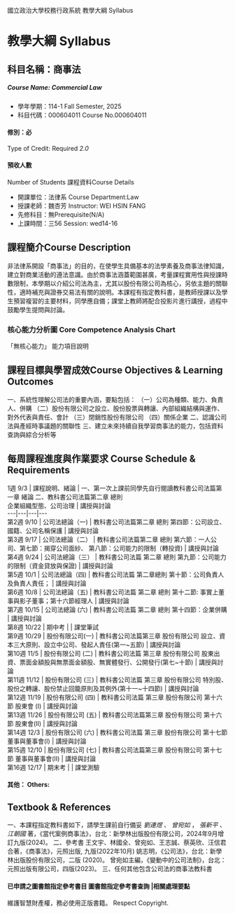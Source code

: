 國立政治大學校務行政系統 教學大綱 Syllabus
# 教學大綱 Syllabus
##  科目名稱：商事法 
#####  Course Name: Commercial Law
  * 學年學期：114-1 Fall Semester, 2025 
  * 科目代碼：000604011 Course No.000604011
#### 修別：必
Type of Credit: Required 
_2.0_
#### 預收人數
Number of Students
課程資料Course Details
  * 開課單位：法律系 Course Department:Law 
  * 授課老師：魏杏芳 Instructor: WEI HSIN FANG 
  * 先修科目：無Prerequisite(N/A)
  * 上課時間：三56 Session: wed14-16
##  課程簡介Course Description
非法律系開設「商事法」的目的，在使學生具備基本的法學素養及商事法律知識，建立對商業活動的遵法意識。由於商事法涵蓋範圍甚廣，考量課程實用性與授課時數限制，本學期以介紹公司法為主，尤其以股份有限公司為核心，另依主題的關聯性，適時補充與證券交易法有關的說明。本課程有指定教科書，是教師授課以及學生預習複習的主要材料，同學應自備；課堂上教師將配合投影片進行講授，過程中鼓勵學生提問與討論。
###  核心能力分析圖 Core Competence Analysis Chart
「無核心能力」 
能力項目說明
##  課程目標與學習成效Course Objectives & Learning Outcomes 
一、系統性理解公司法的重要內涵，要點包括：
（一）公司為種類、能力、負責人、併購
（二）股份有限公司之設立、股份股票與轉讓、內部組織結構與運作、對外代表與責任、會計
（三）閉銷性股份有限公司
（四）關係企業
二、認識公司法與產經時事議題的關聯性
三、建立未來持續自我學習商事法的能力，包括資料查詢與綜合分析等
##  每周課程進度與作業要求 Course Schedule & Requirements
1週 9/3 |  課程說明、緒論  |  一、第一次上課前同學先自行閱讀教科書公司法篇第一章 緒論 二、教科書公司法篇第二章 總則  
企業組織型態、公司治理 |  講授與討論  
---|---|---|---  
第2週 9/10 |  公司法總論（一) |  教科書公司法篇第二章 總則 第四節：公司設立、國籍、公司名稱保護 |  講授與討論  
第3週 9/17 |  公司法總論（二） |  教科書公司法篇第二章 總則 第六節：一人公司、第七節：揭穿公司面紗、 第八節：公司能力的限制（轉投資) |  講授與討論  
第4週 9/24 |  公司法總論（三） |  教科書公司法篇 第二章 總則 第九節：公司能力的限制（資金貸放與保證) |  講授與討論  
第5週 10/1 |  公司法總論（四) |  教科書公司法篇 第二章總則 第十節：公司負責人及負責人責任； |  講授與討論  
第6週 10/8 |  公司法總論（五) |  教科書公司法篇 第二章 總則 第十二節: 事實上董事與影子董事；第十六節經理人 |  講授與討論  
第7週 10/15 |  公司法總論 (六) |  教科書公司法篇 第二章 總則 第十四節：企業併購 |  講授與討論  
第8週 10/22 |  期中考 |  |  課堂筆試  
第9週 10/29 |  股份有限公司(一) |  教科書公司法篇第三章 股份有限公司 設立、資本三大原則、設立中公司、發起人責任(第一~五節) |  講授與討論  
第10週 11/5 |  股份有限公司 (二) |  教科書公司法篇 第三章 股份有限公司 股東出資、票面金額股與無票面金額股、無實體發行、公開發行(第七~十節) |  講授與討論  
第11週 11/12 |  股份有限公司 (三) |  教科書公司法篇 第三章 股份有限公司 特別股、股份之轉讓、股份禁止回籠原則及其例外(第十一~十四節) |  講授與討論  
第12週 11/19 |  股份有限公司 (四) |  教科書公司法篇 第三章 股份有限公司 第十六節 股東會 (I) |  講授與討論  
第13週 11/26 | 股份有限公司 (五) |  教科書公司法篇第三章 股份有限公司 第十六節 股東會(II) |  講授與討論  
第14週 12/3 | 股份有限公司 (六) |  教科書公司法篇 第三章 股份有限公司 第十七節 董事與董事會(I) |  講授與討論  
第15週 12/10 |  股份有限公司 (七) |  教科書公司法篇第三章 股份有限公司 第十七節 董事與董事會(II) |  講授與討論  
第16週 12/17 | 期末考 |  | 課堂測驗  
####  其他： Others:
## Textbook & References
一、本課程指定教科書如下，請學生課前自行備妥
 _劉連煜_ 、 _曾宛如_ ， _張新平_ 、 _江朝國_ 著，《當代案例商事法》，台北：新學林出版股份有限公司，2024年9月增訂九版(2024)。
二、參考書
王文宇、林國全、曾宛如、王志誠、蔡英欣、汪信君 合著，《商事法》，元照出版, 九版(2022年10月) 
姚志明，《公司法》，台北：新學林出版股份有限公司，二版 (2020)。
曾宛如主編，《變動中的公司法制》，台北：元照出版有限公司，四版(2023)。
三、任何其他包含公司法的商事法教科書
####  已申請之圖書館指定參考書目  圖書館指定參考書查詢 |相關處理要點
維護智慧財產權，務必使用正版書籍。 Respect Copyright.